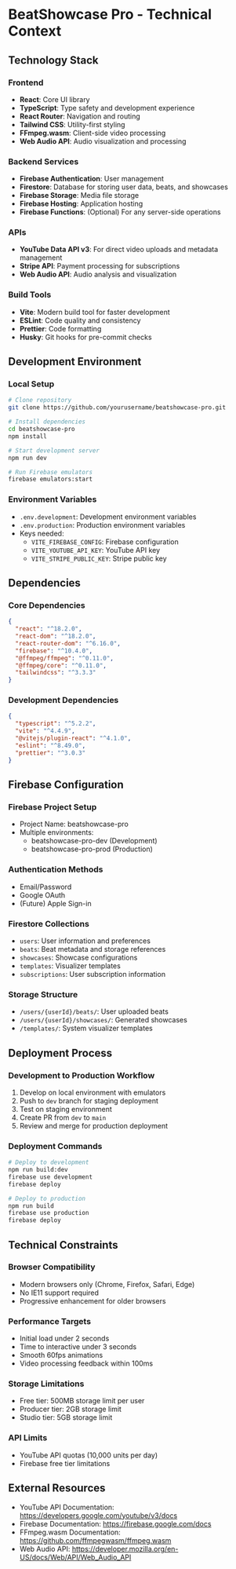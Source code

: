 # BeatShowcase Pro - Technical Context

## Technology Stack

### Frontend
- **React**: Core UI library
- **TypeScript**: Type safety and development experience
- **React Router**: Navigation and routing
- **Tailwind CSS**: Utility-first styling
- **FFmpeg.wasm**: Client-side video processing
- **Web Audio API**: Audio visualization and processing

### Backend Services
- **Firebase Authentication**: User management
- **Firestore**: Database for storing user data, beats, and showcases
- **Firebase Storage**: Media file storage
- **Firebase Hosting**: Application hosting
- **Firebase Functions**: (Optional) For any server-side operations

### APIs
- **YouTube Data API v3**: For direct video uploads and metadata management
- **Stripe API**: Payment processing for subscriptions
- **Web Audio API**: Audio analysis and visualization

### Build Tools
- **Vite**: Modern build tool for faster development
- **ESLint**: Code quality and consistency
- **Prettier**: Code formatting
- **Husky**: Git hooks for pre-commit checks

## Development Environment

### Local Setup
```bash
# Clone repository
git clone https://github.com/yourusername/beatshowcase-pro.git

# Install dependencies
cd beatshowcase-pro
npm install

# Start development server
npm run dev

# Run Firebase emulators
firebase emulators:start
```

### Environment Variables
- `.env.development`: Development environment variables
- `.env.production`: Production environment variables
- Keys needed:
  - `VITE_FIREBASE_CONFIG`: Firebase configuration
  - `VITE_YOUTUBE_API_KEY`: YouTube API key
  - `VITE_STRIPE_PUBLIC_KEY`: Stripe public key

## Dependencies

### Core Dependencies
```json
{
  "react": "^18.2.0",
  "react-dom": "^18.2.0",
  "react-router-dom": "^6.16.0",
  "firebase": "^10.4.0",
  "@ffmpeg/ffmpeg": "^0.11.0",
  "@ffmpeg/core": "^0.11.0",
  "tailwindcss": "^3.3.3"
}
```

### Development Dependencies
```json
{
  "typescript": "^5.2.2",
  "vite": "^4.4.9",
  "@vitejs/plugin-react": "^4.1.0",
  "eslint": "^8.49.0",
  "prettier": "^3.0.3"
}
```

## Firebase Configuration

### Firebase Project Setup
- Project Name: beatshowcase-pro
- Multiple environments:
  - beatshowcase-pro-dev (Development)
  - beatshowcase-pro-prod (Production)

### Authentication Methods
- Email/Password
- Google OAuth
- (Future) Apple Sign-in

### Firestore Collections
- `users`: User information and preferences
- `beats`: Beat metadata and storage references
- `showcases`: Showcase configurations
- `templates`: Visualizer templates
- `subscriptions`: User subscription information

### Storage Structure
- `/users/{userId}/beats/`: User uploaded beats
- `/users/{userId}/showcases/`: Generated showcases
- `/templates/`: System visualizer templates

## Deployment Process

### Development to Production Workflow
1. Develop on local environment with emulators
2. Push to `dev` branch for staging deployment
3. Test on staging environment
4. Create PR from `dev` to `main`
5. Review and merge for production deployment

### Deployment Commands
```bash
# Deploy to development
npm run build:dev
firebase use development
firebase deploy

# Deploy to production
npm run build
firebase use production
firebase deploy
```

## Technical Constraints

### Browser Compatibility
- Modern browsers only (Chrome, Firefox, Safari, Edge)
- No IE11 support required
- Progressive enhancement for older browsers

### Performance Targets
- Initial load under 2 seconds
- Time to interactive under 3 seconds
- Smooth 60fps animations
- Video processing feedback within 100ms

### Storage Limitations
- Free tier: 500MB storage limit per user
- Producer tier: 2GB storage limit
- Studio tier: 5GB storage limit

### API Limits
- YouTube API quotas (10,000 units per day)
- Firebase free tier limitations

## External Resources
- YouTube API Documentation: https://developers.google.com/youtube/v3/docs
- Firebase Documentation: https://firebase.google.com/docs
- FFmpeg.wasm Documentation: https://github.com/ffmpegwasm/ffmpeg.wasm
- Web Audio API: https://developer.mozilla.org/en-US/docs/Web/API/Web_Audio_API